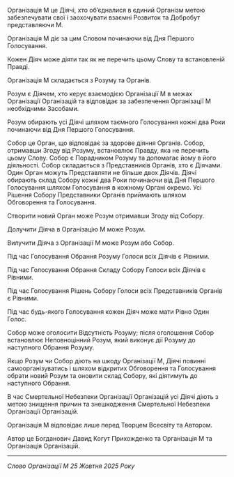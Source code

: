Організація М це Діячі, хто обʼєдналися в єдиний Організм метою забезпечувати свої і заохочувати взаємні Розвиток та Добробут представляючи М.

Організація М діє за цим Словом починаючи від Дня Першого Голосування.

Кожен Діяч може діяти так як не перечить цьому Слову та встановленій Правді.

Організація М складається з Розуму та Органів.

Розум є Діячем, хто керує взаємодією Організації М в межах Організації Організацій та відповідає за забезпечення Організації М необхідними Засобами.

Розум обирають усі Діячі шляхом таємного Голосування кожні два Роки починаючи від Дня Першого Голосування.

Собор це Орган, що відповідає за здорове діяння Органів.
Собор, отримавши Згоду від Розуму, встановлює Правду, яка не перечить цьому Слову.
Собор є Порадником Розуму та допомагає йому в його діяльності.
Собор складається з Представників Органів, хто є Діячами.
Один Орган можуть Представляти не більше двох Діячів.
Діячі обирають склад Собору кожні два Роки починаючи від Дня Першого Голосування шляхом Голосування в кожному Органі окремо.
Усі Рішення Собору Представники Органів приймають шляхом Обговорення та Голосування.

Створити новий Орган може Розум отримавши Згоду від Собору.

Долучити Діяча в Організацію М може Розум.

Вилучити Діяча з Організації М може Розум або Собор.

Під час Голосування Обрання Розуму Голоси всіх Діячів є Рівними.

Під час Голосування Обрання Складу Собору Голоси всіх Діячів є Рівними.

Під час Голосування Рішень Собору Голоси всіх Представників Органів є Рівними.

Під час будь-якого Голосування кожен Діяч може мати Рівно Один Голос.

Собор може оголосити Відсутність Розуму; після оголошення Собор встановлює Неповноцінний Розум, який виконує дії Розуму до наступного Обрання Розуму.

Якщо Розум чи Собор діють на шкоду Організації М, Діячі повинні самоорганізуватись і шляхом відкритих Обговорення та Голосування обрати новий Розум та оновити склад Собору, які діятимуть до наступного Обрання.

В час Смертельної Небезпеки Організації Організацій усі Діячі діють з метою знищення причин та знешкодження Смертельної Небезпеки Організації Організацій.

Організація М відповідає лише перед Творцем Всесвіту та Автором.

Автор це Богданович Давид Когут Прихожденко та Організація М та Організація Організацій.

---

_Слово Організації М 25 Жовтня 2025 Року_

